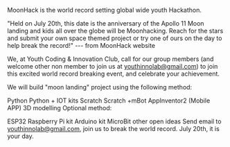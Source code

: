MoonHack is the world record setting global wide youth Hackathon.

"Held on July 20th, this date is the anniversary of the Apollo 11 Moon landing and kids all over the globe will be Moonhacking. Reach for the stars and submit your own space themed project or try one of ours on the day to help break the record!" --- from MoonHack website

We, at Youth Coding & Innovation Club, call for our group members (and welcome other non member to join us at youthinnolab@gmail.com) to join this excited world record breaking event, and celebrate your achievement.

We will build "moon landing" project using the following method:

Python
Python + IOT kits
Scratch
Scratch +mBot
AppInventor2 (Mobile APP)
3D modelling
Optional method:

ESP32
Raspberry Pi kit
Arduino kit
MicroBit
other open ideas
Send email to youthinnolab@gmail.com, join us to break the world record. July 20th, it is your day.
